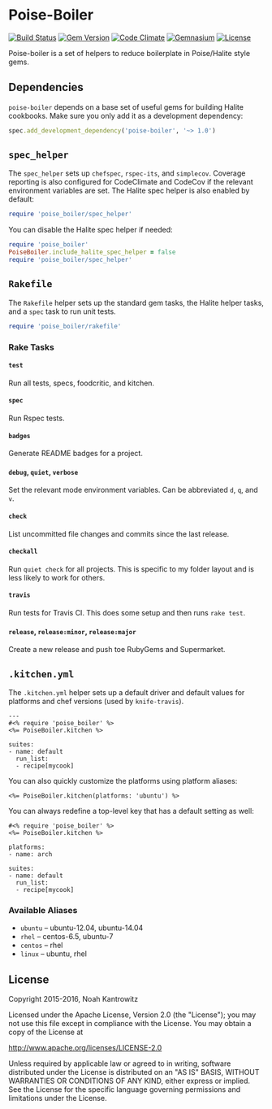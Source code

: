 # Poise-Boiler

[![Build Status](https://img.shields.io/travis/poise/poise-boiler.svg)](https://travis-ci.org/poise/poise-boiler)
[![Gem Version](https://img.shields.io/gem/v/poise-boiler.svg)](https://rubygems.org/gems/poise-boiler)
[![Code Climate](https://img.shields.io/codeclimate/github/poise/poise-boiler.svg)](https://codeclimate.com/github/poise/poise-boiler)
[![Gemnasium](https://img.shields.io/gemnasium/poise/poise-boiler.svg)](https://gemnasium.com/poise/poise-boiler)
[![License](https://img.shields.io/badge/license-Apache_2-blue.svg)](https://www.apache.org/licenses/LICENSE-2.0)

Poise-boiler is a set of helpers to reduce boilerplate in Poise/Halite style
gems.

## Dependencies

`poise-boiler` depends on a base set of useful gems for building Halite cookbooks.
Make sure you only add it as a development dependency:

```ruby
spec.add_development_dependency('poise-boiler', '~> 1.0')
```

## `spec_helper`

The `spec_helper` sets up `chefspec`, `rspec-its`, and `simplecov`. Coverage
reporting is also configured for CodeClimate and CodeCov if the relevant
environment variables are set. The Halite spec helper is also enabled by
default:

```ruby
require 'poise_boiler/spec_helper'
```

You can disable the Halite spec helper if needed:

```ruby
require 'poise_boiler'
PoiseBoiler.include_halite_spec_helper = false
require 'poise_boiler/spec_helper'
```

## `Rakefile`

The `Rakefile` helper sets up the standard gem tasks, the Halite helper tasks,
and a `spec` task to run unit tests.

```ruby
require 'poise_boiler/rakefile'
```

### Rake Tasks

#### `test`

Run all tests, specs, foodcritic, and kitchen.

#### `spec`

Run Rspec tests.

#### `badges`

Generate README badges for a project.

#### `debug`, `quiet`, `verbose`

Set the relevant mode environment variables. Can be abbreviated `d`, `q`, and `v`.

#### `check`

List uncommitted file changes and commits since the last release.

#### `checkall`

Run `quiet check` for all projects. This is specific to my folder layout and is
less likely to work for others.

#### `travis`

Run tests for Travis CI. This does some setup and then runs `rake test`.

#### `release`, `release:minor`, `release:major`

Create a new release and push toe RubyGems and Supermarket.

## `.kitchen.yml`

The `.kitchen.yml` helper sets up a default driver and default values for
platforms and chef versions (used by `knife-travis`).

```
---
#<% require 'poise_boiler' %>
<%= PoiseBoiler.kitchen %>

suites:
- name: default
  run_list:
  - recipe[mycook]
```

You can also quickly customize the platforms using platform aliases:

```
<%= PoiseBoiler.kitchen(platforms: 'ubuntu') %>
```

You can always redefine a top-level key that has a default setting as well:

```
#<% require 'poise_boiler' %>
<%= PoiseBoiler.kitchen %>

platforms:
- name: arch

suites:
- name: default
  run_list:
  - recipe[mycook]
```

### Available Aliases

* `ubuntu` – ubuntu-12.04, ubuntu-14.04
* `rhel` – centos-6.5, ubuntu-7
* `centos` – rhel
* `linux` – ubuntu, rhel

## License

Copyright 2015-2016, Noah Kantrowitz

Licensed under the Apache License, Version 2.0 (the "License");
you may not use this file except in compliance with the License.
You may obtain a copy of the License at

http://www.apache.org/licenses/LICENSE-2.0

Unless required by applicable law or agreed to in writing, software
distributed under the License is distributed on an "AS IS" BASIS,
WITHOUT WARRANTIES OR CONDITIONS OF ANY KIND, either express or implied.
See the License for the specific language governing permissions and
limitations under the License.
